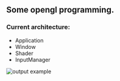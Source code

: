 ## Some opengl programming.
### Current architecture:
- Application
- Window
- Shader
- InputManager

![output example](assets/example_gif.gif "output example")

